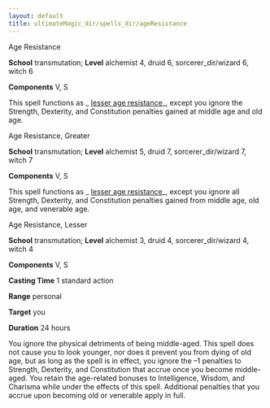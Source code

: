 ```yaml
---
layout: default
title: ultimateMagic_dir/spells_dir/ageResistance
---
```

Age Resistance

**School** transmutation; **Level** alchemist 4, druid 6, sorcerer_dir/wizard 6, witch 6

**Components** V, S

This spell functions as _ [lesser age resistance](../ultimateMagic_dir/spells_dir/ageResistance#_age-resistance,-lesser)_, except you ignore the Strength, Dexterity, and Constitution penalties gained at middle age and old age.

Age Resistance, Greater

**School** transmutation; **Level** alchemist 5, druid 7, sorcerer_dir/wizard 7, witch 7

**Components** V, S

This spell functions as _ [lesser age resistance](../ultimateMagic_dir/spells_dir/ageResistance#_age-resistance,-lesser)_, except you ignore all Strength, Dexterity, and Constitution penalties gained from middle age, old age, and venerable age.

Age Resistance, Lesser

**School** transmutation; **Level** alchemist 3, druid 4, sorcerer_dir/wizard 4, witch 4

**Components** V, S

**Casting Time** 1 standard action

**Range** personal

**Target** you

**Duration** 24 hours

You ignore the physical detriments of being middle-aged. This spell does not cause you to look younger, nor does it prevent you from dying of old age, but as long as the spell is in effect, you ignore the –1 penalties to Strength, Dexterity, and Constitution that accrue once you become middle-aged. You retain the age-related bonuses to Intelligence, Wisdom, and Charisma while under the effects of this spell. Additional penalties that you accrue upon becoming old or venerable apply in full.

